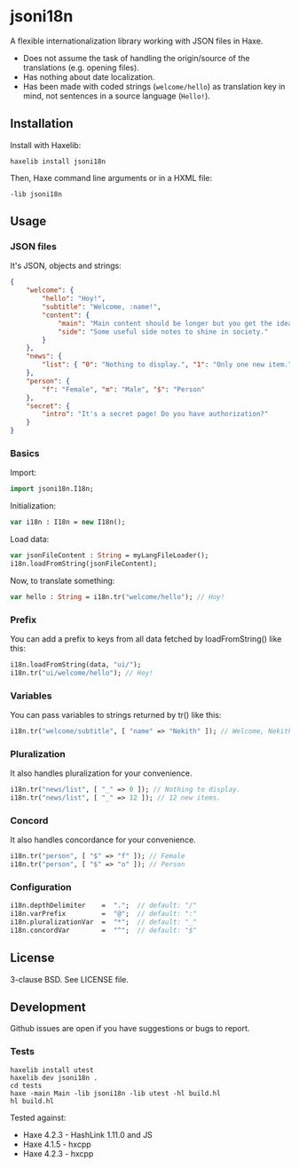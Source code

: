 # jsoni18n

A flexible internationalization library working with JSON files in Haxe.

* Does not assume the task of handling the origin/source of the translations (e.g. opening files).
* Has nothing about date localization.
* Has been made with coded strings (`welcome/hello`) as translation key in mind, not sentences in a source language (`Hello!`).

## Installation

Install with Haxelib:

```
haxelib install jsoni18n
```

Then, Haxe command line arguments or in a HXML file:

```
-lib jsoni18n
```

## Usage

### JSON files

It's JSON, objects and strings:

```json
{
    "welcome": {
        "hello": "Hoy!",
        "subtitle": "Welcome, :name!",
        "content": {
            "main": "Main content should be longer but you get the idea.",
            "side": "Some useful side notes to shine in society."
        }
    },
    "news": {
        "list": { "0": "Nothing to display.", "1": "Only one new item.", "_": ":_ new items." }
    },
    "person": {
        "f": "Female", "m": "Male", "$": "Person"
    },
    "secret": {
        "intro": "It's a secret page! Do you have authorization?"
    }
}
```

### Basics

Import:

```haxe
import jsoni18n.I18n;
```

Initialization:

```haxe
var i18n : I18n = new I18n();
```

Load data:

```haxe
var jsonFileContent : String = myLangFileLoader();
i18n.loadFromString(jsonFileContent);
```

Now, to translate something:

```haxe
var hello : String = i18n.tr("welcome/hello"); // Hoy!
```

### Prefix

You can add a prefix to keys from all data fetched by loadFromString() like this:

```haxe
i18n.loadFromString(data, "ui/");
i18n.tr("ui/welcome/hello"); // Hoy!
```

### Variables

You can pass variables to strings returned by tr() like this:

```haxe
i18n.tr("welcome/subtitle", [ "name" => "Nekith" ]); // Welcome, Nekith!
```

### Pluralization

It also handles pluralization for your convenience.

```haxe
i18n.tr("news/list", [ "_" => 0 ]); // Nothing to display.
i18n.tr("news/list", [ "_" => 12 ]); // 12 new items.
```

### Concord

It also handles concordance for your convenience.

```haxe
i18n.tr("person", [ "$" => "f" ]); // Female
i18n.tr("person", [ "$" => "o" ]); // Person
```

### Configuration

```haxe
i18n.depthDelimiter    =  ".";  // default: "/"
i18n.varPrefix         =  "@";  // default: ":"
i18n.pluralizationVar  =  "*";  // default: "_"
i18n.concordVar        =  "^";  // default: "$"
```

## License

3-clause BSD. See LICENSE file.

## Development

Github issues are open if you have suggestions or bugs to report.

### Tests

```
haxelib install utest
haxelib dev jsoni18n .
cd tests
haxe -main Main -lib jsoni18n -lib utest -hl build.hl
hl build.hl
```

Tested against:

* Haxe 4.2.3 - HashLink 1.11.0 and JS
* Haxe 4.1.5 - hxcpp
* Haxe 4.2.3 - hxcpp
